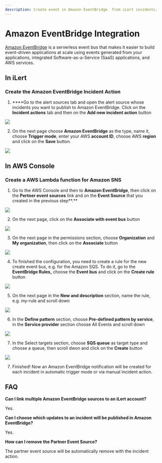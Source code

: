 ```yaml
---
description: Create event in Amazon EventBridge  from iLert incidents.
---
```


# Amazon EventBridge Integration

[Amazon EventBridge](https://aws.amazon.com/eventbridge/) is a serverless event bus that makes it easier to build event-driven applications at scale using events generated from your applications, integrated Software-as-a-Service \(SaaS\) applications, and AWS services.

## In iLert <a id="in-ilert"></a>

### Create the Amazon EventBridge Incident Action

1. ****Go to the alert sources tab and open the alert source whose incidents you want to publish to Amazon EventBridge. Click on the **Incident actions** tab and then on the **Add new incident action** button

![](../.gitbook/assets/ilert%20%2890%29.png)

2. On the next page choose **Amazon EventBridge** as the type, name it, choose **Trigger mode**, enter your AWS **account ID**, choose AWS **region** and click on the **Save** button.

![](../.gitbook/assets/notification_center%20%284%29.png)

## In AWS Console <a id="in-aws-console"></a>

### Create a AWS Lambda function for Amazon SNS <a id="create-sns-topic-subscription"></a>

1. Go to the AWS Console and then to **Amazon EventBridge**, then click on the **Pertner event sources** link and on the **Event Source** that you created in the previous step**.**

![](../.gitbook/assets/amazon_eventbridge%20%281%29.png)

2. On the next page, click on the **Associate with event bus** button

![](../.gitbook/assets/amazon_eventbridge%20%283%29.png)

3. On the next page in the permissions section, choose **Organization** and **My organization**, then click on the **Associate** button

![](../.gitbook/assets/amazon_eventbridge.png)

4. To finished the configuration, you need to create a rule for the new create event bus, e.g. for the Amazon SQS. To do it, go to the **EventBridge Rules,** choose the **Event bus** and click on the **Create rule** button

![](../.gitbook/assets/amazon_eventbridge%20%284%29.png)

5. On the next page in the **New and description** section, name the rule, e.g. my-rule and scroll down

![](../.gitbook/assets/amazon_eventbridge%20%282%29.png)

6. In the **Define pattern** section, choose **Pre-defined pattern by service**, in the **Service provider** section choose All Events and scroll down

![](../.gitbook/assets/notification_center%20%282%29.png)

7. In the Select targets section, choose **SQS queue** as target type and choose a queue, then scroll dwon and click on the **Create** button

![](../.gitbook/assets/notification_center%20%283%29.png)

7. Finished! Now an Amazon EventBridge notification will be created  for each incident in automatic trigger mode or via manual incident action.



## FAQ <a id="faq"></a>

**Can I link multiple Amazon EventBridge sources to an iLert account?**

Yes.

**Can I choose which updates to an incident will be published in Amazon EventBridge?**

Yes.

**How can I remove the Partner Event Source?**

The partner event source will be automatically remove with the incident action.

##  <a id="in-ilert"></a>

